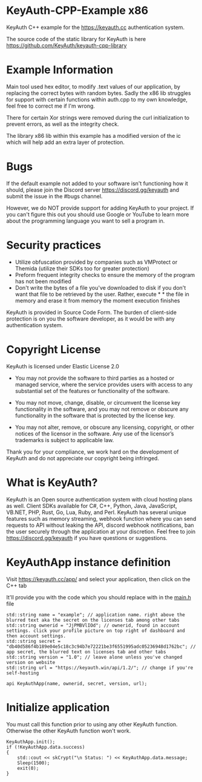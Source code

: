 # KeyAuth-CPP-Example x86

KeyAuth C++ example for the https://keyauth.cc authentication system.

The source code of the static library for KeyAuth is here https://github.com/KeyAuth/keyauth-cpp-library

# Example Information

Main tool used hex editor, to modify .text values of our application, by replacing the correct bytes with random bytes. Sadly the x86 lib struggles for support with certain functions within auth.cpp to my own knowledge, feel free to correct me if I'm wrong. 

There for certain Xor strings were removed during the curl initialization to prevent errors, as well as the integrity check. 

The library x86 lib within this example has a modified version of the ic which will help add an extra layer of protection.

# Bugs

If the default example not added to your software isn't functioning how it should, please join the Discord server https://discord.gg/keyauth and submit the issue in the #bugs channel.

However, we do NOT provide support for adding KeyAuth to your project. If you can't figure this out you should use Google or YouTube to learn more about the programming language you want to sell a program in.

# Security practices

* Utilize obfuscation provided by companies such as VMProtect or Themida (utilize their SDKs too for greater protection)
* Preform frequent integrity checks to ensure the memory of the program has not been modified
* Don't write the bytes of a file you've downloaded to disk if you don't want that file to be retrieved by the user. Rather, execute * * the file in memory and erase it from memory the moment execution finishes

KeyAuth is provided in Source Code Form. The burden of client-side protection is on you the software developer, as it would be with any authentication system.

# Copyright License

KeyAuth is licensed under Elastic License 2.0

* You may not provide the software to third parties as a hosted or managed service, where the service provides users with access to any substantial set of the features or functionality of the software.

* You may not move, change, disable, or circumvent the license key functionality in the software, and you may not remove or obscure any functionality in the software that is protected by the license key.

* You may not alter, remove, or obscure any licensing, copyright, or other notices of the licensor in the software. Any use of the licensor’s trademarks is subject to applicable law.

Thank you for your compliance, we work hard on the development of KeyAuth and do not appreciate our copyright being infringed.

# What is KeyAuth?

KeyAuth is an Open source authentication system with cloud hosting plans as well. Client SDKs available for C#, C++, Python, Java, JavaScript, VB.NET, PHP, Rust, Go, Lua, Ruby, and Perl. KeyAuth has several unique features such as memory streaming, webhook function where you can send requests to API without leaking the API, discord webhook notifications, ban the user securely through the application at your discretion. Feel free to join https://discord.gg/keyauth if you have questions or suggestions.

# KeyAuthApp instance definition

Visit https://keyauth.cc/app/ and select your application, then click on the C++ tab

It'll provide you with the code which you should replace with in the [main.h](https://github.com/ash05051995/example-x86-/blob/main/example%20x86/main.h) file

```
std::string name = "example"; // application name. right above the blurred text aka the secret on the licenses tab among other tabs
std::string ownerid = "JjPMBVlIOd"; // ownerid, found in account settings. click your profile picture on top right of dashboard and then account settings.
std::string secret = "db40d586f4b189e04e5c18c3c94b7e72221be3f6551995adc05236948d1762bc"; // app secret, the blurred text on licenses tab and other tabs
std::string version = "1.0"; // leave alone unless you've changed version on website
std::string url = "https://keyauth.win/api/1.2/"; // change if you're self-hosting

api KeyAuthApp(name, ownerid, secret, version, url);
```

# Initialize application

You must call this function prior to using any other KeyAuth function. Otherwise the other KeyAuth function won't work.

```
KeyAuthApp.init();
if (!KeyAuthApp.data.success)
{
	std::cout << skCrypt("\n Status: ") << KeyAuthApp.data.message;
	Sleep(1500);
	exit(0);
}
```
